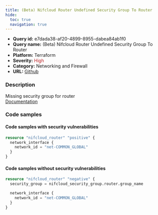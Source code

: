 ```yaml
---
title: (Beta) Nifcloud Router Undefined Security Group To Router
hide:
  toc: true
  navigation: true
---
```


<style>
  .highlight .hll {
    background-color: #ff171742;
  }
  .md-content {
    max-width: 1100px;
    margin: 0 auto;
  }
</style>

-   **Query id:** e7dada38-af20-4899-8955-dabea84ab1f0
-   **Query name:** (Beta) Nifcloud Router Undefined Security Group To Router
-   **Platform:** Terraform
-   **Severity:** <span style="color:#bb2124">High</span>
-   **Category:** Networking and Firewall
-   **URL:** [Github](https://github.com/Checkmarx/kics/tree/master/assets/queries/terraform/nifcloud/router_security_group_undefined)

### Description
Missing security group for router<br>
[Documentation](https://registry.terraform.io/providers/nifcloud/nifcloud/latest/docs/resources/router#security_group)

### Code samples
#### Code samples with security vulnerabilities
```tf title="Positive test num. 1 - tf file" hl_lines="1"
resource "nifcloud_router" "positive" {
  network_interface {
    network_id = "net-COMMON_GLOBAL"
  }
}

```


#### Code samples without security vulnerabilities
```tf title="Negative test num. 1 - tf file"
resource "nifcloud_router" "negative" {
  security_group = nifcloud_security_group.router.group_name

  network_interface {
    network_id = "net-COMMON_GLOBAL"
  }
}

```
